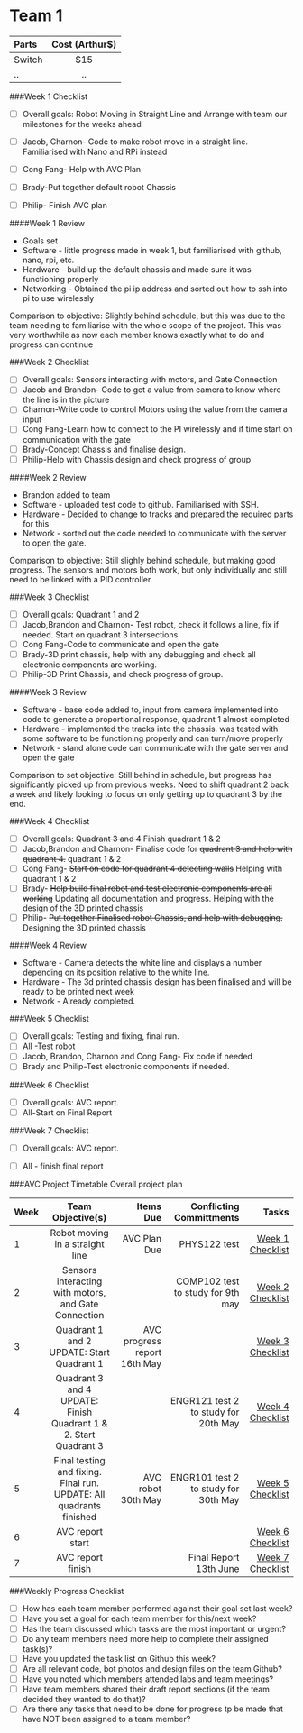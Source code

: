 # Team 1

| Parts  | Cost (Arthur$)  |
| :------------ |:---------------:| 
| Switch      | $15 |
| ..    | .. |

###Week 1 Checklist
- [ ] Overall goals: Robot Moving in Straight Line and Arrange with team our milestones for the weeks ahead
- [ ] ~~Jacob, Charnon- Code to make  robot move in a straight line.~~ Familiarised with Nano and RPi instead
- [ ] Cong Fang- Help with AVC Plan
- [ ] Brady-Put together default robot Chassis
- [ ] Philip- Finish AVC plan


####Week 1 Review
* Goals set
* Software - little progress made in week 1, but familiarised with github, nano, rpi, etc.
* Hardware - build up the default chassis and made sure it was functioning properly
* Networking - Obtained the pi ip address and sorted out how to ssh into pi to use wirelessly

Comparison to objective: Slightly behind schedule, but this was due to the team needing to familiarise with the whole scope of the project. This was very worthwhile as now each member knows exactly what to do and progress can continue

###Week 2 Checklist
- [ ] Overall goals: Sensors interacting with motors, and Gate Connection
- [ ] Jacob and Brandon- Code to get a value from camera to know where the line is in the picture
- [ ] Charnon-Write code to control Motors using the value from the camera input
- [ ] Cong Fang-Learn how to connect to the PI wirelessly and if time start on communication with the gate
- [ ] Brady-Concept Chassis and finalise design.
- [ ] Philip-Help with Chassis design and check progress of group

####Week 2 Review
* Brandon added to team
* Software - uploaded test code to github. Familiarised with SSH.
* Hardware - Decided to change to tracks and prepared the required parts for this
* Network - sorted out the code needed to communicate with the server to open the gate.

Comparison to objective: Still slighly behind schedule, but making good progress. The sensors and motors both work, but only individually and still need to be linked with a PID controller.

###Week 3 Checklist
- [ ] Overall goals: Quadrant 1 and 2
- [ ] Jacob,Brandon and Charnon- Test robot, check it follows a line, fix if needed. Start on quadrant 3 intersections.
- [ ] Cong Fang-Code to communicate and open the gate
- [ ] Brady-3D print chassis, help with any debugging and check  all electronic components are working.
- [ ] Philip-3D Print Chassis, and check progress of group.

####Week 3 Review
* Software - base code added to, input from camera implemented into code to generate a proportional response, quadrant 1 almost completed
* Hardware - implemented the tracks into the chassis. was tested with some software to be functioning properly and can turn/move properly
* Network - stand alone code can communicate with the gate server and open the gate

Comparison to set objective: Still behind in schedule, but progress has significantly picked up from previous weeks. Need to shift quadrant 2 back a week and likely looking to focus on only getting up to quadrant 3 by the end.

###Week 4 Checklist
- [ ] Overall goals: ~~Quadrant 3 and 4~~ Finish quadrant 1 & 2
- [ ] Jacob,Brandon and Charnon- Finalise code for ~~quadrant 3 and help with quadrant 4.~~ quadrant 1 & 2
- [ ] Cong Fang- ~~Start on code for quadrant 4 detecting walls~~ Helping with quadrant 1 & 2
- [ ] Brady- ~~Help build final robot and test electronic components are all working~~ Updating all documentation and progress. Helping with the design of the 3D printed chassis
- [ ] Philip- ~~Put together Finalised robot Chassis, and help with debugging.~~ Designing the 3D printed chassis

####Week 4 Review
* Software - Camera detects the white line and displays a number depending on its position relative to the white line.
* Hardware - The 3d printed chassis design has been finalised and will be ready to be printed next week
* Network - Already completed.

###Week 5 Checklist
- [ ] Overall goals: Testing and fixing, final run.
- [ ] All -Test robot
- [ ] Jacob, Brandon, Charnon and Cong Fang- Fix code if needed
- [ ] Brady and Philip-Test electronic components if needed.

###Week 6 Checklist
- [ ] Overall goals: AVC report.
- [ ] All-Start on Final Report

###Week 7 Checklist
- [ ] Overall goals: AVC report.
- [ ] All - finish final report


###AVC Project Timetable
Overall project plan

| Week  | Team Objective(s)  | Items Due | Conflicting Committments | Tasks |
| :------------ |:---------------:| ------: | ------: | ------: |
| 1   | Robot moving in a straight line | AVC Plan Due | PHYS122 test | [Week 1 Checklist](#week-1-checklist) | 
| 2   | Sensors interacting with motors, and Gate Connection |  |COMP102 test to study for 9th may | [Week 2 Checklist](#week-2-checklist) |
| 3   | Quadrant 1 and 2 UPDATE: Start Quadrant 1| AVC progress report 16th May | | [Week 3 Checklist](#week-3-checklist) |
| 4   | Quadrant 3 and 4 UPDATE: Finish Quadrant 1 & 2. Start Quadrant 3|  | ENGR121 test 2 to study for 20th May| [Week 4 Checklist](#week-4-checklist) |
| 5   | Final testing and fixing. Final run. UPDATE: All quadrants finished| AVC robot 30th May  | ENGR101 test 2 to study for 30th May| [Week 5 Checklist](#week-5-checklist) |
| 6   | AVC report start |  | | [Week 6 Checklist](#week-6-checklist) |
| 7   | AVC report finish |  |Final Report 13th June | [Week 7 Checklist](#week-7-checklist) |

###Weekly Progress Checklist
- [ ] How has each team member performed against their goal set last week?
- [ ] Have you set a goal for each team member for this/next week?
- [ ] Has the team discussed which tasks are the most important or urgent?
- [ ] Do any team members need more help to complete their assigned task(s)?
- [ ] Have you updated the task list on Github this week?
- [ ] Are all relevant code, bot photos and design files on the team Github?
- [ ] Have you noted which members attended labs and team meetings?
- [ ] Have team members shared their draft report sections (if the team decided they wanted to do that)?
- [ ] Are there any tasks that need to be done for progress tp be made that have NOT been assigned to a team member?
